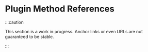 # Plugin Method References

:::caution

This section is a work in progress. Anchor links or even URLs are not guaranteed to be stable.

:::